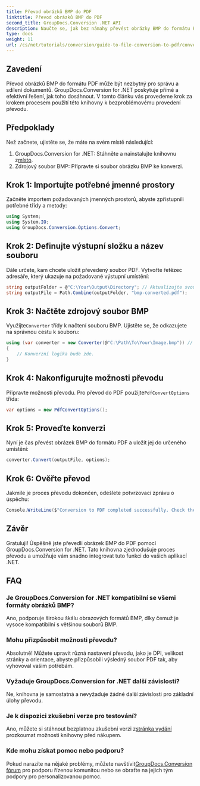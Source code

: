 ```yaml
---
title: Převod obrázků BMP do PDF
linktitle: Převod obrázků BMP do PDF
second_title: GroupDocs.Conversion .NET API
description: Naučte se, jak bez námahy převést obrázky BMP do formátu PDF pomocí GroupDocs.Conversion for .NET. Tento komplexní výukový program krok za krokem pokrývá předpoklady, práci se zdrojovými soubory a možnosti přizpůsobení.
type: docs
weight: 11
url: /cs/net/tutorials/conversion/guide-to-file-conversion-to-pdf/converting-bmp-to-pdf/
---
```

## Zavedení

Převod obrázků BMP do formátu PDF může být nezbytný pro správu a sdílení dokumentů. GroupDocs.Conversion for .NET poskytuje přímé a efektivní řešení, jak toho dosáhnout. V tomto článku vás provedeme krok za krokem procesem použití této knihovny k bezproblémovému provedení převodu.

## Předpoklady

Než začnete, ujistěte se, že máte na svém místě následující:

1.  GroupDocs.Conversion for .NET: Stáhněte a nainstalujte knihovnu z[místo](https://releases.groupdocs.com/conversion/net/).
2. Zdrojový soubor BMP: Připravte si soubor obrázku BMP ke konverzi.

## Krok 1: Importujte potřebné jmenné prostory

Začněte importem požadovaných jmenných prostorů, abyste zpřístupnili potřebné třídy a metody:

```csharp
using System;
using System.IO;
using GroupDocs.Conversion.Options.Convert;
```

## Krok 2: Definujte výstupní složku a název souboru

Dále určete, kam chcete uložit převedený soubor PDF. Vytvořte řetězec adresáře, který ukazuje na požadované výstupní umístění:

```csharp
string outputFolder = @"C:\Your\Output\Directory"; // Aktualizujte svou cestu k adresáři
string outputFile = Path.Combine(outputFolder, "bmp-converted.pdf");
```

## Krok 3: Načtěte zdrojový soubor BMP

 Využijte`Converter` třídy k načtení souboru BMP. Ujistěte se, že odkazujete na správnou cestu k souboru:

```csharp
using (var converter = new Converter(@"C:\Path\To\Your\Image.bmp")) // Aktualizujte pomocí cesty k souboru BMP
{
    // Konverzní logika bude zde.
}
```

## Krok 4: Nakonfigurujte možnosti převodu

 Připravte možnosti převodu. Pro převod do PDF použijte`PdfConvertOptions` třída:

```csharp
var options = new PdfConvertOptions();
```

## Krok 5: Proveďte konverzi

Nyní je čas převést obrázek BMP do formátu PDF a uložit jej do určeného umístění:

```csharp
converter.Convert(outputFile, options);
```

## Krok 6: Ověřte převod

Jakmile je proces převodu dokončen, odešlete potvrzovací zprávu o úspěchu:

```csharp
Console.WriteLine($"Conversion to PDF completed successfully. Check the output in: {outputFolder}");
```

## Závěr

Gratuluji! Úspěšně jste převedli obrázek BMP do PDF pomocí GroupDocs.Conversion for .NET. Tato knihovna zjednodušuje proces převodu a umožňuje vám snadno integrovat tuto funkci do vašich aplikací .NET.

## FAQ

### Je GroupDocs.Conversion for .NET kompatibilní se všemi formáty obrázků BMP?

Ano, podporuje širokou škálu obrazových formátů BMP, díky čemuž je vysoce kompatibilní s většinou souborů BMP.

### Mohu přizpůsobit možnosti převodu?

Absolutně! Můžete upravit různá nastavení převodu, jako je DPI, velikost stránky a orientace, abyste přizpůsobili výsledný soubor PDF tak, aby vyhovoval vašim potřebám.

### Vyžaduje GroupDocs.Conversion for .NET další závislosti?

Ne, knihovna je samostatná a nevyžaduje žádné další závislosti pro základní úlohy převodu.

### Je k dispozici zkušební verze pro testování?

 Ano, můžete si stáhnout bezplatnou zkušební verzi z[stránka vydání](https://releases.groupdocs.com/) prozkoumat možnosti knihovny před nákupem.

### Kde mohu získat pomoc nebo podporu?

Pokud narazíte na nějaké problémy, můžete navštívit[GroupDocs.Conversion fórum](https://forum.groupdocs.com/c/conversion/11) pro podporu řízenou komunitou nebo se obraťte na jejich tým podpory pro personalizovanou pomoc.